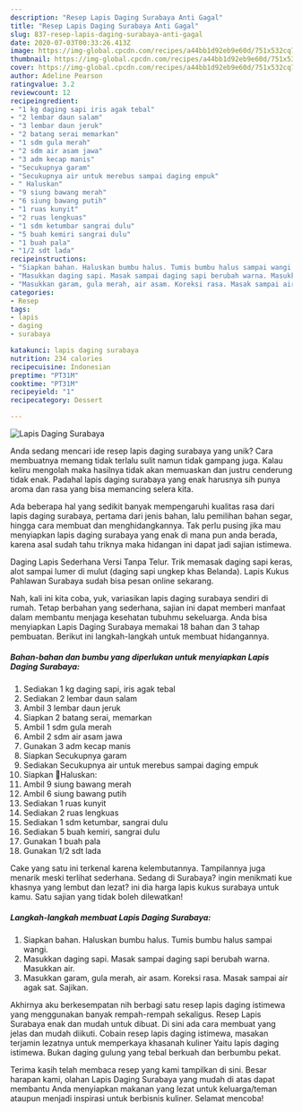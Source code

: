 ```yaml
---
description: "Resep Lapis Daging Surabaya Anti Gagal"
title: "Resep Lapis Daging Surabaya Anti Gagal"
slug: 837-resep-lapis-daging-surabaya-anti-gagal
date: 2020-07-03T00:33:26.413Z
image: https://img-global.cpcdn.com/recipes/a44bb1d92eb9e60d/751x532cq70/lapis-daging-surabaya-foto-resep-utama.jpg
thumbnail: https://img-global.cpcdn.com/recipes/a44bb1d92eb9e60d/751x532cq70/lapis-daging-surabaya-foto-resep-utama.jpg
cover: https://img-global.cpcdn.com/recipes/a44bb1d92eb9e60d/751x532cq70/lapis-daging-surabaya-foto-resep-utama.jpg
author: Adeline Pearson
ratingvalue: 3.2
reviewcount: 12
recipeingredient:
- "1 kg daging sapi iris agak tebal"
- "2 lembar daun salam"
- "3 lembar daun jeruk"
- "2 batang serai memarkan"
- "1 sdm gula merah"
- "2 sdm air asam jawa"
- "3 adm kecap manis"
- "Secukupnya garam"
- "Secukupnya air untuk merebus sampai daging empuk"
- " Haluskan"
- "9 siung bawang merah"
- "6 siung bawang putih"
- "1 ruas kunyit"
- "2 ruas lengkuas"
- "1 sdm ketumbar sangrai dulu"
- "5 buah kemiri sangrai dulu"
- "1 buah pala"
- "1/2 sdt lada"
recipeinstructions:
- "Siapkan bahan. Haluskan bumbu halus. Tumis bumbu halus sampai wangi."
- "Masukkan daging sapi. Masak sampai daging sapi berubah warna. Masukkan air."
- "Masukkan garam, gula merah, air asam. Koreksi rasa. Masak sampai air agak sat. Sajikan."
categories:
- Resep
tags:
- lapis
- daging
- surabaya

katakunci: lapis daging surabaya 
nutrition: 234 calories
recipecuisine: Indonesian
preptime: "PT31M"
cooktime: "PT31M"
recipeyield: "1"
recipecategory: Dessert

---
```



![Lapis Daging Surabaya](https://img-global.cpcdn.com/recipes/a44bb1d92eb9e60d/751x532cq70/lapis-daging-surabaya-foto-resep-utama.jpg)

Anda sedang mencari ide resep lapis daging surabaya yang unik? Cara membuatnya memang tidak terlalu sulit namun tidak gampang juga. Kalau keliru mengolah maka hasilnya tidak akan memuaskan dan justru cenderung tidak enak. Padahal lapis daging surabaya yang enak harusnya sih punya aroma dan rasa yang bisa memancing selera kita.

Ada beberapa hal yang sedikit banyak mempengaruhi kualitas rasa dari lapis daging surabaya, pertama dari jenis bahan, lalu pemilihan bahan segar, hingga cara membuat dan menghidangkannya. Tak perlu pusing jika mau menyiapkan lapis daging surabaya yang enak di mana pun anda berada, karena asal sudah tahu triknya maka hidangan ini dapat jadi sajian istimewa.

Daging Lapis Sederhana Versi Tanpa Telur. Trik memasak daging sapi keras, alot sampai lumer di mulut (daging sapi ungkep khas Belanda). Lapis Kukus Pahlawan Surabaya sudah bisa pesan online sekarang.


Nah, kali ini kita coba, yuk, variasikan lapis daging surabaya sendiri di rumah. Tetap berbahan yang sederhana, sajian ini dapat memberi manfaat dalam membantu menjaga kesehatan tubuhmu sekeluarga. Anda bisa menyiapkan Lapis Daging Surabaya memakai 18 bahan dan 3 tahap pembuatan. Berikut ini langkah-langkah untuk membuat hidangannya.

<!--inarticleads1-->

##### Bahan-bahan dan bumbu yang diperlukan untuk menyiapkan Lapis Daging Surabaya:

1. Sediakan 1 kg daging sapi, iris agak tebal
1. Sediakan 2 lembar daun salam
1. Ambil 3 lembar daun jeruk
1. Siapkan 2 batang serai, memarkan
1. Ambil 1 sdm gula merah
1. Ambil 2 sdm air asam jawa
1. Gunakan 3 adm kecap manis
1. Siapkan Secukupnya garam
1. Sediakan Secukupnya air untuk merebus sampai daging empuk
1. Siapkan  🧄Haluskan:
1. Ambil 9 siung bawang merah
1. Ambil 6 siung bawang putih
1. Sediakan 1 ruas kunyit
1. Sediakan 2 ruas lengkuas
1. Sediakan 1 sdm ketumbar, sangrai dulu
1. Sediakan 5 buah kemiri, sangrai dulu
1. Gunakan 1 buah pala
1. Gunakan 1/2 sdt lada


Cake yang satu ini terkenal karena kelembutannya. Tampilannya juga menarik meski terlihat sederhana. Sedang di Surabaya? ingin menikmati kue khasnya yang lembut dan lezat? ini dia harga lapis kukus surabaya untuk kamu. Satu sajian yang tidak boleh dilewatkan! 

<!--inarticleads2-->

##### Langkah-langkah membuat Lapis Daging Surabaya:

1. Siapkan bahan. Haluskan bumbu halus. Tumis bumbu halus sampai wangi.
1. Masukkan daging sapi. Masak sampai daging sapi berubah warna. Masukkan air.
1. Masukkan garam, gula merah, air asam. Koreksi rasa. Masak sampai air agak sat. Sajikan.


Akhirnya aku berkesempatan nih berbagi satu resep lapis daging istimewa yang menggunakan banyak rempah-rempah sekaligus. Resep Lapis Surabaya enak dan mudah untuk dibuat. Di sini ada cara membuat yang jelas dan mudah diikuti. Cobain resep lapis daging istimewa, masakan terjamin lezatnya untuk memperkaya khasanah kuliner Yaitu lapis daging istimewa. Bukan daging gulung yang tebal berkuah dan berbumbu pekat. 

Terima kasih telah membaca resep yang kami tampilkan di sini. Besar harapan kami, olahan Lapis Daging Surabaya yang mudah di atas dapat membantu Anda menyiapkan makanan yang lezat untuk keluarga/teman ataupun menjadi inspirasi untuk berbisnis kuliner. Selamat mencoba!
